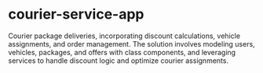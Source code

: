 # courier-service-app

Courier package deliveries, incorporating discount calculations, vehicle assignments, and order management. The solution involves modeling users, vehicles, packages, and offers with class components, and leveraging services to handle discount logic and optimize courier assignments.
